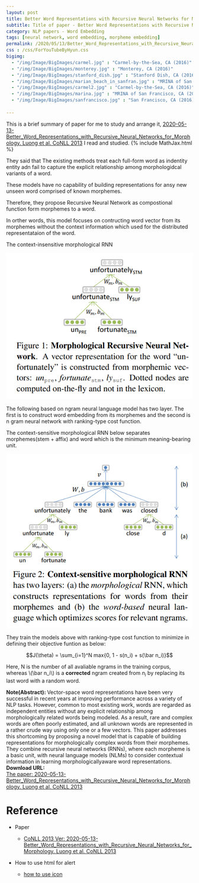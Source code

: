 ```yaml
---
layout: post
title: Better Word Representations with Recursive Neural Networks for Morphology
subtitle: Title of paper - Better Word Representations with Recursive Neural Networks for Morphology
category: NLP papers - Word Embedding
tags: [neural network, word embedding, morpheme embedding]
permalink: /2020/05/13/Better_Word_Representations_with_Recursive_Neural_Networks_for_Morphology/
css : /css/ForYouTubeByHyun.css
bigimg: 
  - "/img/Image/BigImages/carmel.jpg" : "Carmel-by-the-Sea, CA (2016)"
  - "/img/Image/BigImages/monterey.jpg" : "Monterey, CA (2016)"
  - "/img/Image/BigImages/stanford_dish.jpg" : "Stanford Dish, CA (2016)"
  - "/img/Image/BigImages/marian_beach_in_sanfran.jpg" : "MRINA of San Francisco, CA (2016)"
  - "/img/Image/BigImages/carmel2.jpg" : "Carmel-by-the-Sea, CA (2016)"
  - "/img/Image/BigImages/marina.jpg" : "MRINA of San Francisco, CA (2016)"
  - "/img/Image/BigImages/sanfrancisco.jpg" : "San Francisco, CA (2016)"
  
---
```


This is a brief summary of paper for me to study and arrange it, [2020-05-13-Better_Word_Representations_with_Recursive_Neural_Networks_for_Morphology. Luong et al. CoNLL 2013](https://www.aclweb.org/anthology/W13-3512/) I read and studied. 
{% include MathJax.html %}

They said that The existing methods treat each full-form word as indentity entity adn fail to capture the explicit relationship among morphologidcal variants of a word.

These models have no capability of building representations for ansy new unseen word comprised of known morphemes. 

Therefore, they propose Recursive Neural Network as compostional function form morphemes to a word.

In orther words, this model focuses on contructing word vector from its morphemes without the context information which used for the distributed representataion of the word.

The context-insensitive morphological RNN

![Luong et al. CoNLL 2013](/img/Image/NaturalLanguageProcessing/NLPLabs/Paper_Investigation/Word2Vec/2020-05-13-Better_Word_Representations_with_Recursive_Neural_Networks_for_Morphology/MRNN.PNG)

The following based on ngram neural language model has two layer. The first is to construct word embedding from its morphemes and the second is n gram neural network with ranking-type cost function.

The context-sensitive morphological RNN below separates morphemes(stem + affix) and word which is the minimum meaning-bearing unit. 

![Luong et al. CoNLL 2013](/img/Image/NaturalLanguageProcessing/NLPLabs/Paper_Investigation/Word2Vec/2020-05-13-Better_Word_Representations_with_Recursive_Neural_Networks_for_Morphology/CMRNN.PNG)

They train the models above with ranking-type cost function to minimize in defining their objective funtion as below:

$$J(\theta) = \sum_{i=1}^N max{0, 1 - s(n_i) + s(\bar n_i)}$$

Here, N is the number of all avaliable ngrams in the training corpus, whereas \\(\bar n_i\\) is a **corrected** ngram created from $n_i$ by replacing its last word with a random word. 


<div class="alert alert-info" role="alert"><i class="fa fa-info-circle"></i> <b>Note(Abstract): </b>
Vector-space word representations have been very successful in recent years at improving performance across a variety of NLP tasks. However, common to most existing work, words are regarded as independent entities without any explicit relationship among morphologically related words being modeled. As a result, rare and complex words are often poorly estimated, and all unknown words are represented in a rather crude way using only one or a few vectors. This paper addresses this shortcoming by proposing a novel model that is capable of building representations for morphologically complex words from their morphemes. They combine recursive neural networks (RNNs), where each morpheme is a basic unit, with neural language models (NLMs) to consider contextual information in learning morphologicallyaware word representations. 
</div>
    
<div class="alert alert-success" role="alert"><i class="fa fa-paperclip fa-lg"></i> <b>Download URL: </b><br>
  <a href="https://www.aclweb.org/anthology/W13-3512/">The paper: 2020-05-13-Better_Word_Representations_with_Recursive_Neural_Networks_for_Morphology. Luong et al. CoNLL 2013</a>
</div>

# Reference 

- Paper 
  - [CoNLL  2013 Ver: 2020-05-13-Better_Word_Representations_with_Recursive_Neural_Networks_for_Morphology. Luong et al. CoNLL 2013](https://www.aclweb.org/anthology/W13-3512/)
  
- How to use html for alert
  - [how to use icon](http://idratherbewriting.com/documentation-theme-jekyll/mydoc_icons.html)
    






























